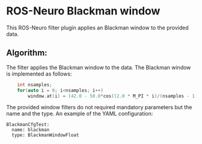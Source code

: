 # ROS-Neuro Blackman window

This ROS-Neuro filter plugin applies an Blackman window to the provided data.

## Algorithm:
The filter applies the Blackman window to the data. The Blackman window is implemented as follows:
```cpp
	int nsamples;
	for(auto i = 0; i<nsamples; i++)
		window.at(i) = (42.0 - 50.0*cos((2.0 * M_PI * i)/(nsamples - 1)) + 8.0*cos((4.0 * M_PI * i)/(nsamples - 1))) / 100.0;
```
The provided window filters do not required mandatory parameters but the name and the type.
An example of the YAML configuration:
```
BlackmanCfgTest:
  name: blackman
  type: BlackmanWindowFloat
```
